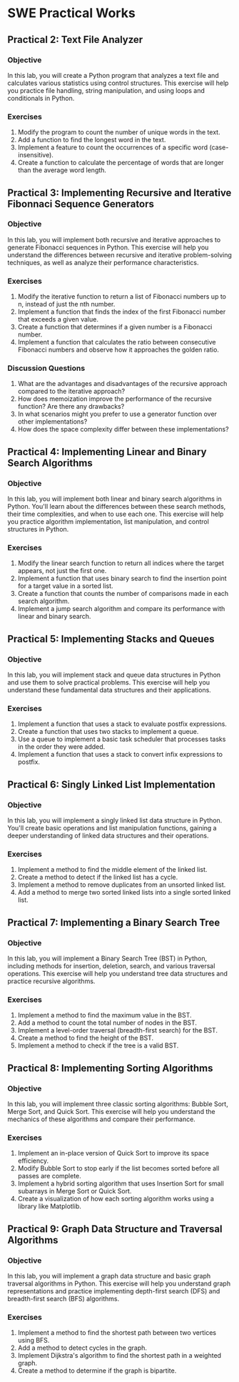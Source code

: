# SWE Practical Works

## Practical 2: Text File Analyzer

### Objective
In this lab, you will create a Python program that analyzes a text file and calculates various statistics using control structures. This exercise will help you practice file handling, string manipulation, and using loops and conditionals in Python.

### Exercises
1. Modify the program to count the number of unique words in the text.
2. Add a function to find the longest word in the text.
3. Implement a feature to count the occurrences of a specific word (case-insensitive).
4. Create a function to calculate the percentage of words that are longer than the average word length.


## Practical 3: Implementing Recursive and Iterative Fibonnaci Sequence Generators

### Objective
In this lab, you will implement both recursive and iterative approaches to generate Fibonacci sequences in Python. This exercise will help you understand the differences between recursive and iterative problem-solving techniques, as well as analyze their performance characteristics.

### Exercises
1. Modify the iterative function to return a list of Fibonacci numbers up to n, instead of just the nth number.
2. Implement a function that finds the index of the first Fibonacci number that exceeds a given value.
3. Create a function that determines if a given number is a Fibonacci number.
4. Implement a function that calculates the ratio between consecutive Fibonacci numbers and observe how it approaches the golden ratio.

### Discussion Questions
1. What are the advantages and disadvantages of the recursive approach compared to the iterative approach?
2. How does memoization improve the performance of the recursive function? Are there any drawbacks?
3. In what scenarios might you prefer to use a generator function over other implementations?
4. How does the space complexity differ between these implementations?



## Practical 4: Implementing Linear and Binary Search Algorithms

### Objective
In this lab, you will implement both linear and binary search algorithms in Python. You'll learn about the differences between these search methods, their time complexities, and when to use each one. This exercise will help you practice algorithm implementation, list manipulation, and control structures in Python.

### Exercises
1. Modify the linear search function to return all indices where the target appears, not just the first one.
2. Implement a function that uses binary search to find the insertion point for a target value in a sorted list.
3. Create a function that counts the number of comparisons made in each search algorithm.
4. Implement a jump search algorithm and compare its performance with linear and binary search.


## Practical 5: Implementing Stacks and Queues

### Objective
In this lab, you will implement stack and queue data structures in Python and use them to solve practical problems. This exercise will help you understand these fundamental data structures and their applications.

### Exercises
1. Implement a function that uses a stack to evaluate postfix expressions.
2. Create a function that uses two stacks to implement a queue.
3. Use a queue to implement a basic task scheduler that processes tasks in the order they were added.
4. Implement a function that uses a stack to convert infix expressions to postfix.


## Practical 6: Singly Linked List Implementation

### Objective
In this lab, you will implement a singly linked list data structure in Python. You'll create basic operations and list manipulation functions, gaining a deeper understanding of linked data structures and their operations.

### Exercises
1. Implement a method to find the middle element of the linked list.
2. Create a method to detect if the linked list has a cycle.
3. Implement a method to remove duplicates from an unsorted linked list.
4. Add a method to merge two sorted linked lists into a single sorted linked list.


## Practical 7: Implementing a Binary Search Tree

### Objective
In this lab, you will implement a Binary Search Tree (BST) in Python, including methods for insertion, deletion, search, and various traversal operations. This exercise will help you understand tree data structures and practice recursive algorithms.

### Exercises
1. Implement a method to find the maximum value in the BST.
2. Add a method to count the total number of nodes in the BST.
3. Implement a level-order traversal (breadth-first search) for the BST.
4. Create a method to find the height of the BST.
5. Implement a method to check if the tree is a valid BST.


## Practical 8: Implementing Sorting Algorithms

### Objective
In this lab, you will implement three classic sorting algorithms: Bubble Sort, Merge Sort, and Quick Sort. This exercise will help you understand the mechanics of these algorithms and compare their performance.

### Exercises
1. Implement an in-place version of Quick Sort to improve its space efficiency.
2. Modify Bubble Sort to stop early if the list becomes sorted before all passes are complete.
3. Implement a hybrid sorting algorithm that uses Insertion Sort for small subarrays in Merge Sort or Quick Sort.
4. Create a visualization of how each sorting algorithm works using a library like Matplotlib.


## Practical 9: Graph Data Structure and Traversal Algorithms

### Objective
In this lab, you will implement a graph data structure and basic graph traversal algorithms in Python. This exercise will help you understand graph representations and practice implementing depth-first search (DFS) and breadth-first search (BFS) algorithms.

### Exercises
1. Implement a method to find the shortest path between two vertices using BFS.
2. Add a method to detect cycles in the graph.
3. Implement Dijkstra's algorithm to find the shortest path in a weighted graph.
4. Create a method to determine if the graph is bipartite.




